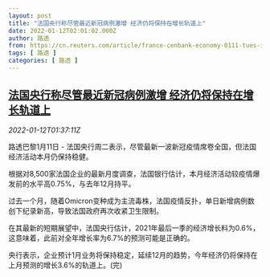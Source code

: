 ```yaml
---
layout: post
title: "法国央行称尽管最近新冠病例激增 经济仍将保持在增长轨道上"
date: 2022-01-12T02:01:02.000Z
author: 路透
from: https://cn.reuters.com/article/france-cenbank-economy-0111-tues-idCNKBS2JM03N
tags: [ 路透 ]
categories: [ 路透 ]
---
```

<!--1641952862000-->
[法国央行称尽管最近新冠病例激增 经济仍将保持在增长轨道上](https://cn.reuters.com/article/france-cenbank-economy-0111-tues-idCNKBS2JM03N)
------

<div>
<div><i>2022-01-12T01:37:11Z</i></div><p>路透巴黎1月11日 - 法国央行周二表示，尽管最新一波新冠疫情席卷全国，但法国经济活动本月仍保持稳健。</p><p>根据对8,500家法国企业的最新月度调查，法国银行估计，本月经济活动较疫情爆发前的水平高0.75%，与去年12月持平。</p><p>过去一个月，随着Omicron变种成为主流毒株，法国疫情反扑，单日新增病例数创下纪录新高，导致法国政府再次收紧卫生限制。</p><p>在其最新的短期展望中，法国央行估计，2021年最后一季的经济增长料为0.6%，这意味着，此前对全年增长率为6.7%的预测可能是正确的。</p><p>央行表示，企业预计1月业务将保持稳定，延续12月的趋势，今年经济仍将保持在上月预测的增长3.6%的轨道上。(完)</p>
</div>
